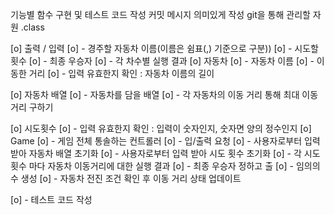 기능별 함수 구현 및 테스트 코드 작성
커밋 메시지 의미있게 작성
git을 통해 관리할 자원 .class

[o] 출력 / 입력
    [o] - 경주할 자동차 이름(이름은 쉼표(,) 기준으로 구분))
    [o] - 시도할 횟수
    [o] - 최종 우승자
    [o] - 각 차수별 실행 결과
[o] 자동차
    [o] - 자동차 이름
    [o] - 이동한 거리
    [o] - 입력 유효한지 확인 : 자동차 이름의 길이

[o] 자동차 배열
    [o] - 자동차를 담을 배열
    [o] - 각 자동차의 이동 거리 통해 최대 이동 거리 구하기

[o] 시도횟수
    [o] - 입력 유효한지 확인 : 입력이 숫자인지, 숫자면 양의 정수인지
[o] Game
    [o] - 게임 전체 통솔하는 컨트롤러
    [o] - 입/출력 요청
    [o] - 사용자로부터 입력 받아 자동차 배열 초기화
    [o] - 사용자로부터 입력 받아 시도 횟수 초기화
    [o] - 각 시도 횟수 마다 자동차 이동거리에 대한 실행 결과
    [o] - 최종 우승자 정하고 출 
    [o] - 임의의 수 생성
    [o] - 자동차 전진 조건 확인 후 이동 거리 상태 업데이트 

[o] - 테스트 코드 작성
